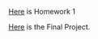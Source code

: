 [Here](https://colab.research.google.com/drive/1XHO7udjwlGnh1XkjVZDVZlTgW91vTcHG) is Homework 1

[Here](/Users/pelinsuyilmaz/Downloads/Untitled%20(2).html) is the Final Project. 
